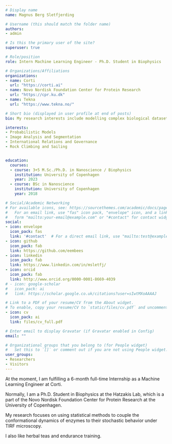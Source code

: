 ```yaml
---
# Display name
name: Magnus Berg Sletfjerding

# Username (this should match the folder name)
authors:
- admin

# Is this the primary user of the site?
superuser: true

# Role/position
role: Intern Machine Learning Engineer - Ph.D. Student in Biophysics 

# Organizations/Affiliations
organizations:
- name: Corti
  url: "https://corti.ai"
- name: Novo Nordisk Foundation Center for Protein Research
  url: "https://cpr.ku.dk"
- name: Tekna
  url: "https://www.tekna.no/"

# Short bio (displayed in user profile at end of posts)
bio: My research interests include modelling complex biological datasets with probabilistic models and machine learning. 

interests:
- Probabilistic Models
- Image Analysis and Segmentation
- International Relations and Governance
- Rock Climbing and Sailing


education:
  courses:
  - course: 3+5 M.Sc./Ph.D. in Nanoscience / Biophysics
    institution: University of Copenhagen
    year: 2023
  - course: BSc in Nanoscience
    institution: University of Copenhagen
    year: 2018

# Social/Academic Networking
# For available icons, see: https://sourcethemes.com/academic/docs/page-builder/#icons
#   For an email link, use "fas" icon pack, "envelope" icon, and a link in the
#   form "mailto:your-email@example.com" or "#contact" for contact widget.
social:
- icon: envelope
  icon_pack: fas
  link: '#contact'  # For a direct email link, use "mailto:test@example.org".
- icon: github
  icon_pack: fab
  link: https://github.com/eembees
- icon: linkedin
  icon_pack: fab
  link: https://www.linkedin.com/in/msletfj/
- icon: orcid
  icon_pack: fab
  link: http://www.orcid.org/0000-0001-8669-4039
# - icon: google-scholar
#   icon_pack: ai
#   link: https://scholar.google.co.uk/citations?user=sIwtMXoAAAAJ

# Link to a PDF of your resume/CV from the About widget.
# To enable, copy your resume/CV to `static/files/cv.pdf` and uncomment the lines below.
- icon: cv
  icon_pack: ai
  link: files/cv_full.pdf

# Enter email to display Gravatar (if Gravatar enabled in Config)
email: ""

# Organizational groups that you belong to (for People widget)
#   Set this to `[]` or comment out if you are not using People widget.
user_groups:
- Researchers
- Visitors
---
```


At the moment, I am fulfilling a 6-month full-time Internship as a Machine Learning Engineer at Corti.

Normally, I am a Ph.D. Student in Biophysics at the Hatzakis Lab, which is a part of the Novo Nordisk Foundation Center for Protein Research at the University of Copenhagen.

My research focuses on using statistical methods to couple the conformational dynamics of enzymes to their stochastic behavior under TIRF microscopy.

I also like herbal teas and endurance training.
